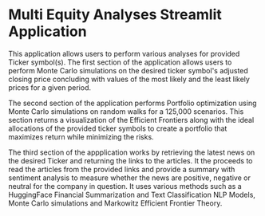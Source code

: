 # Multi Equity Analyses Streamlit Application

This application allows users to perform various analyses for provided Ticker symbol(s). 
The first section of the application allows users to perform Monte Carlo simulations on the desired ticker symbol's adjusted closing price concluding with values of the most likely and the least likely prices for a given period. 


The second section of the application performs Portfolio optimization using Monte Carlo simulations on random walks for a 125,000 scenarios. This section returns a visualization of the Efficient Frontiers along with the ideal allocations of the provided ticker symbols to create a portfolio that maximizes return while minimizing the risks. 


The third section of the appplication works by retrieving the latest news on the desired Ticker and returning the links to the articles. It the proceeds to read the articles from the provided links and provide a summary with sentiment analysis to measure whether the news are positive, negative or neutral for the company in question. It uses various methods such as a HuggingFace Financial Summarization and Text Classification NLP Models, Monte Carlo simulations and Markowitz Efficient Frontier Theory.
